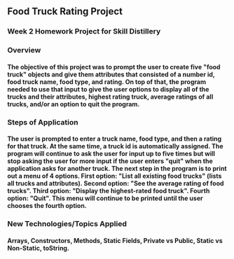 ## Food Truck Rating Project

### Week 2 Homework Project for Skill Distillery

### Overview

#### The objective of this project was to prompt the user to create five "food truck" objects and give them attributes that consisted of a number id, food truck name, food type, and rating. On top of that, the program needed to use that input to give the user options to display all of the trucks and their attributes, highest rating truck, average ratings of all trucks, and/or an option to quit the program.

### Steps of Application

#### The user is prompted to enter a truck name, food type, and then a rating for that truck. At the same time, a truck id is automatically assigned. The program will continue to ask the user for input up to five times but will stop asking the user for more input if the user enters "quit" when the application asks for another truck. The next step in the program is to print out a menu of 4 options. First option: "List all existing food trucks" (lists all trucks and attributes). Second option: "See the average rating of food trucks". Third option: "Display the highest-rated food truck". Fourth option: "Quit". This menu will continue to be printed until the user chooses the fourth option.


### New Technologies/Topics Applied

#### Arrays, Constructors, Methods, Static Fields, Private vs Public, Static vs Non-Static, toString.
